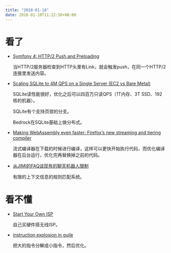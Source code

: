 ```yaml
---
title: "2018-01-18"
date: 2018-01-18T11:22:58+08:00
---
```


# 看了

+ [Symfony 4: HTTP/2 Push and Preloading](https://dunglas.fr/2017/10/symfony-4-http2-push-and-preloading/)

    当HTTP/2服务器检查到HTTP头里有Link，就会触发push，在同一个HTTP/2连接里发送内容。

+ [Scaling SQLite to 4M QPS on a Single Server (EC2 vs Bare Metal)](https://blog.expensify.com/2018/01/08/scaling-sqlite-to-4m-qps-on-a-single-server/)

    SQLite读性能很好，优化之后可以四百万只读QPS（1T内存、3T SSD、192核的机器）。

    SQLite有个支持页锁的分支。

    Bedrock在SQLite基础上做分布式。

+ [Making WebAssembly even faster: Firefox’s new streaming and tiering compiler](https://hacks.mozilla.org/2018/01/making-webassembly-even-faster-firefoxs-new-streaming-and-tiering-compiler/)

    流式编译器在下载的时候进行编译，这样可以更快开始执行代码，而优化编译器在后台运行，优化完再替换掉之前的代码。

+ [从JIMI的FAQ谈现有的聊天机器人限制](https://zhuanlan.zhihu.com/p/25198555)

    有限的上下文信息的规则匹配系统。


# 看不懂

+ [Start Your Own ISP](https://startyourownisp.com/)

    自己买硬件搭无线ISP。

+ [instruction explosion in guile](https://wingolog.org/archives/2018/01/17/instruction-explosion-in-guile)

    把大的指令分解成小指令，然后优化。
